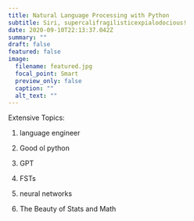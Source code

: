 ```yaml
---
title: Natural Language Processing with Python
subtitle: Siri, supercalifragilisticexpialodocious!
date: 2020-09-10T22:13:37.042Z
summary: ""
draft: false
featured: false
image:
  filename: featured.jpg
  focal_point: Smart
  preview_only: false
  caption: ""
  alt_text: ""
---
```

Extensive Topics:

1. language engineer

2. Good ol python 

3. GPT

4. FSTs

5. neural networks

6. The Beauty of Stats and Math